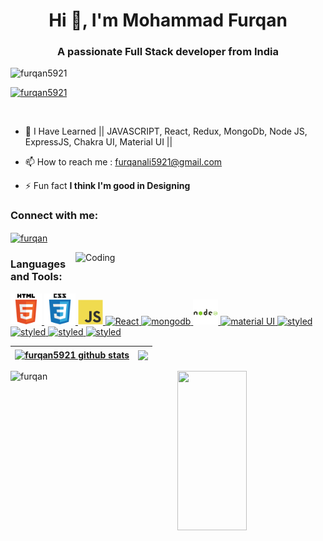 <h1 align="center">Hi 👋, I'm Mohammad Furqan</h1>
<h3 align="center">A passionate Full Stack developer from India</h3>

<p align="left"> <img src="https://komarev.com/ghpvc/?username=furqan5921&label=Profile%20views&color=0e75b6&style=flat" alt="furqan5921" /> </p>

<p align="left"> <a href="https://github.com/furqan5921/github-profile-trophy"><img src="https://github-profile-trophy.vercel.app/?username=furqan5921" alt="furqan5921" /></a> </p>

<p align="left"> <a href="https://twitter.com/" target="blank"><img src="https://img.shields.io/twitter/follow/?logo=twitter&style=for-the-badge" alt="" /></a> </p>

- 🌱 I Have Learned || JAVASCRIPT, React, Redux, MongoDb, Node JS, ExpressJS, Chakra UI, Material UI ||
 
- 📫 How to reach me : furqanali5921@gmail.com

- ⚡ Fun fact **I think I'm good in Designing**

<h3 align="left">Connect with me:</h3>
<p align="left">
<a href="https://www.linkedin.com/in/furqan5921/" target="_blank"><img align="center" src="https://cdn.iconscout.com/icon/free/png-128/linkedin-162-498418.png" alt="furqan" height="30" width="30" /></a>
</p>
<img align="right" alt="Coding" width="400px" src="https://camo.githubusercontent.com/683e2187241c641430216c864ce93fc5a0e0dfb232c5a01d1c54b54d63aa8cb2/68747470733a2f2f63646e2e6472696262626c652e636f6d2f75736572732f313136323037372f73637265656e73686f74732f333834383931342f70726f6772616d6d65722e676966"/>

<h3 align="left">Languages and Tools:</h3>
<p align="left"> <a href="https://getbootstrap.com" target="_blank" rel="noreferrer"> 
<a href="https://www.w3.org/html/" target="_blank" rel="noreferrer"> <img src="https://raw.githubusercontent.com/devicons/devicon/master/icons/html5/html5-original-wordmark.svg" alt="html5" width="50" height="50"/> </a>
<a href="https://www.w3schools.com/css/" target="_blank" rel="noreferrer"> <img src="https://raw.githubusercontent.com/devicons/devicon/master/icons/css3/css3-original-wordmark.svg" alt="css3" width="50" height="50"/> </a>
<a href="https://developer.mozilla.org/en-US/docs/Web/JavaScript" target="_blank" rel="noreferrer"> <img src="https://raw.githubusercontent.com/devicons/devicon/master/icons/javascript/javascript-original.svg" alt="javascript" width="40" height="40"/> </a> 
<a href= "https://reactjs.org/" target="_blank" rel="noreferrer"> <img src= "https://cdn.freebiesupply.com/logos/large/2x/react-1-logo-png-transparent.png" alt="React" width="40" height="40"/> </a> 
<a href="https://www.mongodb.com/" target="_blank" rel="noreferrer"> <img src="https://avatars.githubusercontent.com/u/45120?s=200&v=4" alt="mongodb" width="40" height="40"/> </a> 
<a href="https://nodejs.org" target="_blank" rel="noreferrer"> <img src="https://raw.githubusercontent.com/devicons/devicon/master/icons/nodejs/nodejs-original-wordmark.svg" alt="nodejs" width="40" height="40"/> </a> 
<a href="https://mui.com/"><img src="https://seeklogo.com/images/M/material-ui-logo-5BDCB9BA8F-seeklogo.com.png" alt="material UI" width="40" height="40"/> </a> 
<a href="https://styled-components.com" target="_blank" rel="styled"> <img src= "https://styled-components.com/logo.png" alt="styled" width="40" height="40"/> </a>
<a href= "https://chakra-ui.com/" target="_blank" rel="styled"> <img src= "https://www.coffeeclass.io/logos/chakra-ui.png" alt="styled" width="40" height="40"/> </a>
<a href= "https://www.typescriptlang.org/" target="_blank" rel="styled"> <img src= "https://upload.wikimedia.org/wikipedia/commons/thumb/4/4c/Typescript_logo_2020.svg/512px-Typescript_logo_2020.svg.png" alt="styled" width="40" height="40"/> </a>
 <a href="https://styled-components.com" target="_blank" rel="styled"> <img src= "https://i.imgur.com/m8Zi7BQ.png" alt="styled" width="40" height="40"/> </a>
<!--  <a href="https://styled-components.com" target="_blank" rel="styled"> <img src= "https://styled-components.com/logo.png" alt="styled" width="40" height="40"/> </a>
 <a href="https://styled-components.com" target="_blank" rel="styled"> <img src= "https://styled-components.com/logo.png" alt="styled" width="40" height="40"/> </a>
 <a href="https://styled-components.com" target="_blank" rel="styled"> <img src= "https://styled-components.com/logo.png" alt="styled" width="40" height="40"/> </a> -->
</p>


| <a href="https://github.com/furqan5921/github-readme-stats"><img align="center" src= "https://github-readme-stats.vercel.app/api?username=furqan5921&show_icons=true&locale=en&theme=buefy&hide_border=true" alt="furqan5921 github stats" /></a> | <a href="https://github.com/furqan5921/github-readme-stats"><img align="center" src= "https://github-readme-stats.vercel.app/api/top-langs?username=furqan5921&show_icons=true&locale=en&layout=compact" /></a> |
| ------------- | ------------- |


<div>
  <img align="left" src="https://github-readme-streak-stats.herokuapp.com/?user=furqan5921&theme=radical" alt="furqan" height="250px" width="47%" />
  <img align="right" src="https://github-readme-stats.vercel.app/api?username=furqan5921&show_icons=true&theme=radical" alt-"furqan height="255px" width="47%"/>
<div>
